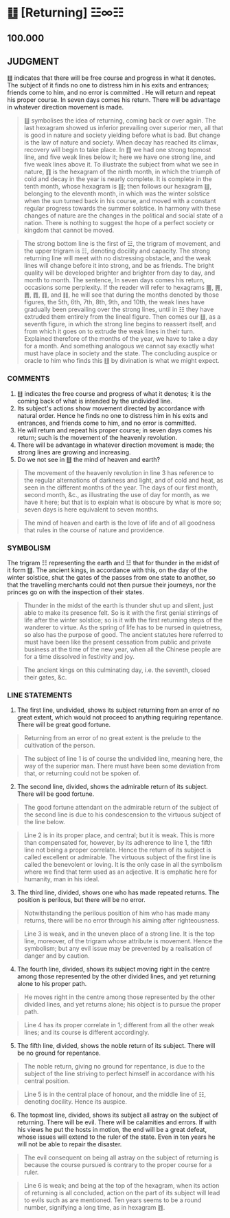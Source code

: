 # ䷗ [Returning] ☳∞☷

## 100.000

## JUDGMENT

䷗ indicates that there will be free course and progress in what it denotes. The subject of it finds no one to distress him in his exits and entrances; friends come to him, and no error is committed . He will return and repeat his proper course. In seven days comes his return. There will be advantage in whatever direction movement is made.

> ䷗ symbolises the idea of returning, coming back or over again. The last hexagram showed us inferior prevailing over superior men, all that is good in nature and society yielding before what is bad. But change is the law of nature and society. When decay has reached its climax, recovery will begin to take place. In ䷖ we had one strong topmost line, and five weak lines below it; here we have one strong line, and five weak lines above it. To illustrate the subject from what we see in nature, ䷖ is the hexagram of the ninth month, in which the triumph of cold and decay in the year is nearly complete. It is complete in the tenth month, whose hexagram is ䷁; then follows our hexagram ䷗, belonging to the eleventh month, in which was the winter solstice when the sun turned back in his course, and moved with a constant regular progress towards the summer solstice. In harmony with these changes of nature are the changes in the political and social state of a nation. There is nothing to suggest the hope of a perfect society or kingdom that cannot be moved.

> The strong bottom line is the first of ☳, the trigram of movement, and the upper trigram is ☷, denoting docility and capacity. The strong returning line will meet with no distressing obstacle, and the weak lines will change before it into strong, and be as friends. The bright quality will be developed brighter and brighter from day to day, and month to month. The sentence, In seven days comes his return, occasions some perplexity. If the reader will refer to hexagrams ䷫, ䷠, ䷋, ䷓, ䷖, and ䷁, he will see that during the months denoted by those figures, the 5th, 6th, 7th, 8th, 9th, and 10th, the weak lines have gradually been prevailing over the strong lines, until in ☷ they have extruded them entirely from the lineal figure. Then comes our ䷗, as a seventh figure, in which the strong line begins to reassert itself, and from which it goes on to extrude the weak lines in their turn. Explained therefore of the months of the year, we have to take a day for a month. And something analogous we cannot say exactly what must have place in society and the state. The concluding auspice or oracle to him who finds this ䷗ by divination is what we might expect.

### COMMENTS

1. ䷗ indicates the free course and progress of what it denotes; it is the coming back of what is intended by the undivided line.
2. Its subject's actions show movement directed by accordance with natural order. Hence he finds no one to distress him in his exits and entrances, and friends come to him, and no error is committed.
3. He will return and repeat his proper course; in seven days comes his return; such is the movement of the heavenly revolution.
4. There will be advantage in whatever direction movement is made; the strong lines are growing and increasing.
5. Do we not see in ䷗ the mind of heaven and earth?

> The movement of the heavenly revolution in line 3 has reference to the regular alternations of darkness and light, and of cold and heat, as seen in the different months of the year. The days of our first month, second month, &c., as illustrating the use of day for month, as we have it here; but that is to explain what is obscure by what is more so; seven days is here equivalent to seven months.

> The mind of heaven and earth is the love of life and of all goodness that rules in the course of nature and providence.

### SYMBOLISM

The trigram ☷ representing the earth and ☳ that for thunder in the midst of it form ䷗. The ancient kings, in accordance with this, on the day of the winter solstice, shut the gates of the passes from one state to another, so that the travelling merchants could not then pursue their journeys, nor the princes go on with the inspection of their states.

> Thunder in the midst of the earth is thunder shut up and silent, just able to make its presence felt. So is it with the first genial stirrings of life after the winter solstice; so is it with the first returning steps of the wanderer to virtue. As the spring of life has to be nursed in quietness, so also has the purpose of good. The ancient statutes here referred to must have been like the present cessation from public and private business at the time of the new year, when all the Chinese people are for a time dissolved in festivity and joy.

> The ancient kings on this culminating day, i.e. the seventh, closed their gates, &c.

### LINE STATEMENTS

1. The first line, undivided, shows its subject returning from an error of no great extent, which would not proceed to anything requiring repentance. There will be great good fortune.

> Returning from an error of no great extent is the prelude to the cultivation of the person.

> The subject of line 1 is of course the undivided line, meaning here, the way of the superior man. There must have been some deviation from that, or returning could not be spoken of.

2. The second line, divided, shows the admirable return of its subject. There will be good fortune.

> The good fortune attendant on the admirable return of the subject of the second line is due to his condescension to the virtuous subject of the line below.

> Line 2 is in its proper place, and central; but it is weak. This is more than compensated for, however, by its adherence to line 1, the fifth line not being a proper correlate. Hence the return of its subject is called excellent or admirable. The virtuous subject of the first line is called the benevolent or loving. It is the only case in all the symbolism where we find that term used as an adjective. It is emphatic here for humanity, man in his ideal.

3. The third line, divided, shows one who has made repeated returns. The position is perilous, but there will be no error.

> Notwithstanding the perilous position of him who has made many returns, there will be no error through his aiming after righteousness.

> Line 3 is weak, and in the uneven place of a strong line. It is the top line, moreover, of the trigram whose attribute is movement. Hence the symbolism; but any evil issue may be prevented by a realisation of danger and by caution.

4. The fourth line, divided, shows its subject moving right in the centre among those represented by the other divided lines, and yet returning alone to his proper path.

> He moves right in the centre among those represented by the other divided lines, and yet returns alone; his object is to pursue the proper path.

> Line 4 has its proper correlate in 1; different from all the other weak lines; and its course is different accordingly.

5. The fifth line, divided, shows the noble return of its subject. There will be no ground for repentance.

> The noble return, giving no ground for repentance, is due to the subject of the line striving to perfect himself in accordance with his central position.

> Line 5 is in the central place of honour, and the middle line of ☷, denoting docility. Hence its auspice.

6. The topmost line, divided, shows its subject all astray on the subject of returning. There will be evil. There will be calamities and errors. If with his views he put the hosts in motion, the end will be a great defeat, whose issues will extend to the ruler of the state. Even in ten years he will not be able to repair the disaster.

> The evil consequent on being all astray on the subject of returning is because the course pursued is contrary to the proper course for a ruler.

> Line 6 is weak; and being at the top of the hexagram, when its action of returning is all concluded, action on the part of its subject will lead to evils such as are mentioned. Ten years seems to be a round number, signifying a long time, as in hexagram ䷂.

